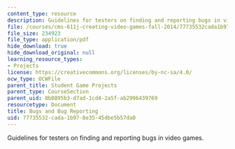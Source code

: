 ```yaml
---
content_type: resource
description: Guidelines for testers on finding and reporting bugs in video games.
file: /courses/cms-611j-creating-video-games-fall-2014/77735532cada1b978e3545dbe5b57da0_MITCMS_611JF14_BugReportng.pdf
file_size: 234923
file_type: application/pdf
hide_download: true
hide_download_original: null
learning_resource_types:
- Projects
license: https://creativecommons.org/licenses/by-nc-sa/4.0/
ocw_type: OCWFile
parent_title: Student Game Projects
parent_type: CourseSection
parent_uid: 8b0895b3-d7ad-1cd4-2a5f-ab2996439769
resourcetype: Document
title: Bugs and Bug Reporting
uid: 77735532-cada-1b97-8e35-45dbe5b57da0
---
```

Guidelines for testers on finding and reporting bugs in video games.